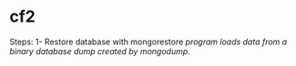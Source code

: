 # cf2
Steps:
1- Restore database with mongorestore _program loads data from a binary database dump created by mongodump_.
